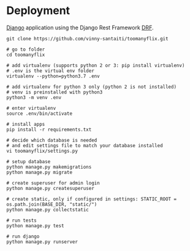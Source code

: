 # Deployment

[Django](https://www.djangoproject.com/) application using the Django Rest Framework [DRF](http://www.django-rest-framework.org).

```# clone the repo
git clone https://github.com/vinny-santaiti/toomanyflix.git

# go to folder
cd toomanyflix

# add virtualenv (supports python 2 or 3: pip install virtualenv)
# .env is the virtual env folder
virtualenv --python=python3.7 .env

# add virtualenv for python 3 only (python 2 is not installed) 
# venv is preinstalled with python3
python3 -m venv .env

# enter virtualenv
source .env/bin/activate

# install apps
pip install -r requirements.txt

# decide which database is needed
# and edit settings file to match your database installed
vi toomanyflix/settings.py

# setup database
python manage.py makemigrations
python manage.py migrate

# create superuser for admin login
python manage.py createsuperuser

# create static, only if configured in settings: STATIC_ROOT = os.path.join(BASE_DIR, "static/")
python manage.py collectstatic

# run tests
python manage.py test

# run django
python manage.py runserver
```



